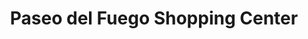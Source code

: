 ---
title: "Paseo del Fuego Shopping Center"
url: /ushuaia/paseo-del-fuego-shopping-center/
shop: Einkaufszentrum
---